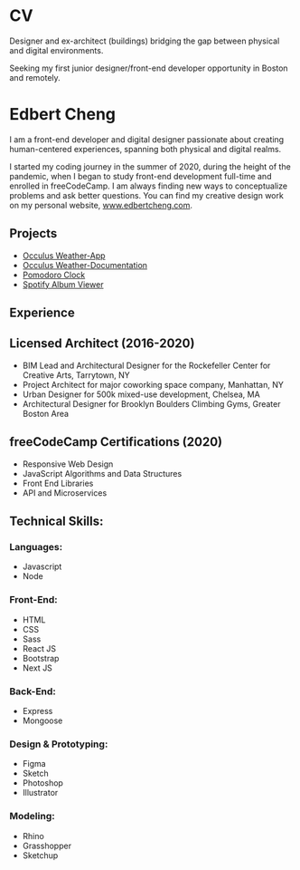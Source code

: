 # CV

Designer and ex-architect (buildings) bridging the gap between physical and digital environments.

Seeking my first junior designer/front-end developer opportunity in Boston and remotely.

# Edbert Cheng

I am a front-end developer and digital designer passionate about creating human-centered experiences, spanning both physical and digital realms. 

I started my coding journey in the summer of 2020, during the height of the pandemic, when I began to study front-end development full-time and enrolled in freeCodeCamp. I am always finding new ways to conceptualize problems and ask better questions. You can find my creative design work on my personal website, www.edbertcheng.com.

## Projects
- [Occulus Weather-App](https://oculus-weather.netlify.app/)
- [Occulus Weather-Documentation](https://www.edbertcheng.com/oculus-weather.html)
- [Pomodoro Clock](https://pomodoro-clock-fcc-42.netlify.app/)
- [Spotify Album Viewer](https://codepen.io/urbandesign09/full/RwWeRmr)

## Experience

## Licensed Architect (2016-2020)
- BIM Lead and Architectural Designer for the Rockefeller Center for Creative Arts, Tarrytown, NY
- Project Architect for major coworking space company, Manhattan, NY
- Urban Designer for 500k mixed-use development, Chelsea, MA
- Architectural Designer for Brooklyn Boulders Climbing Gyms, Greater Boston Area

## freeCodeCamp Certifications (2020)
- Responsive Web Design
- JavaScript Algorithms and Data Structures
- Front End Libraries
- API and Microservices

## Technical Skills:

### Languages:
- Javascript
- Node

### Front-End:
- HTML
- CSS
- Sass
- React JS
- Bootstrap
- Next JS

### Back-End:
- Express
- Mongoose

### Design & Prototyping: 
- Figma
- Sketch
- Photoshop
- Illustrator

### Modeling:
- Rhino
- Grasshopper
- Sketchup

